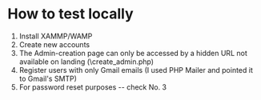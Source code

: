 # How to test locally 


1. Install XAMMP/WAMP
2. Create new accounts
3. The Admin-creation page can only be accessed
by a hidden URL not available on landing
(\create_admin.php)
3. Register users with only Gmail emails (I used PHP Mailer and pointed it to Gmail's SMTP)
4. For password reset purposes -- check No. 3
